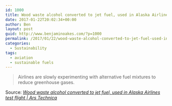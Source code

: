 ```yaml
---
id: 1000
title: Wood waste alcohol converted to jet fuel, used in Alaska Airlines test flight
date: 2017-01-22T20:02:34+00:00
author: Ben
layout: post
guid: http://www.benjaminoakes.com/?p=1000
permalink: /2017/01/22/wood-waste-alcohol-converted-to-jet-fuel-used-in-alaska-airlines-test-flight/
categories:
  - Sustainability
tags:
  - aviation
  - sustainable fuels
---
```

> Airlines are slowly experimenting with alternative fuel mixtures to reduce greenhouse gases.

Source: _[Wood waste alcohol converted to jet fuel, used in Alaska Airlines test flight | Ars Technica](http://arstechnica.com/business/2016/11/wood-waste-alcohol-converted-to-jet-fuel-used-in-alaska-airlines-test-flight/)_